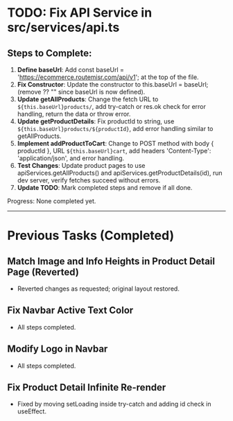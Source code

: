 # TODO: Fix API Service in src/services/api.ts

## Steps to Complete:

1. **Define baseUrl**: Add const baseUrl = 'https://ecommerce.routemisr.com/api/v1'; at the top of the file.
2. **Fix Constructor**: Update the constructor to this.baseUrl = baseUrl; (remove ?? "" since baseUrl is now defined).
3. **Update getAllProducts**: Change the fetch URL to `${this.baseUrl}products/`, add try-catch or res.ok check for error handling, return the data or throw error.
4. **Update getProductDetails**: Fix productId to string, use `${this.baseUrl}products/${productId}`, add error handling similar to getAllProducts.
5. **Implement addProductToCart**: Change to POST method with body { productId }, URL `${this.baseUrl}cart`, add headers 'Content-Type': 'application/json', and error handling.
6. **Test Changes**: Update product pages to use apiServices.getAllProducts() and apiServices.getProductDetails(id), run dev server, verify fetches succeed without errors.
7. **Update TODO**: Mark completed steps and remove if all done.

Progress: None completed yet.

---

# Previous Tasks (Completed)

## Match Image and Info Heights in Product Detail Page (Reverted)
- Reverted changes as requested; original layout restored.

## Fix Navbar Active Text Color
- All steps completed.

## Modify Logo in Navbar
- All steps completed.

## Fix Product Detail Infinite Re-render
- Fixed by moving setLoading inside try-catch and adding id check in useEffect.
